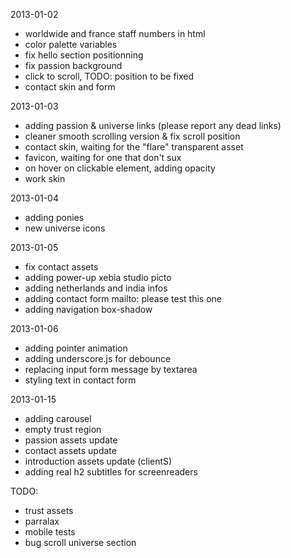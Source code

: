 2013-01-02
* worldwide and france staff numbers in html
* color palette variables
* fix hello section positionning
* fix passion background
* click to scroll, TODO: position to be fixed
* contact skin and form

2013-01-03
* adding passion & universe links (please report any dead links)
* cleaner smooth scrolling version & fix scroll position
* contact skin, waiting for the "flare" transparent asset
* favicon, waiting for one that don't sux
* on hover on clickable element, adding opacity
* work skin

2013-01-04
* adding ponies
* new universe icons

2013-01-05
* fix contact assets
* adding power-up xebia studio picto
* adding netherlands and india infos
* adding contact form mailto: please test this one
* adding navigation box-shadow

2013-01-06
* adding pointer animation
* adding underscore.js for debounce
* replacing input form message by textarea
* styling text in contact form

2013-01-15
* adding carousel
* empty trust region
* passion assets update
* contact assets update
* introduction assets update (clientS)
* adding real h2 subtitles for screenreaders

TODO:
* trust assets
* parralax
* mobile tests
* bug scroll universe section